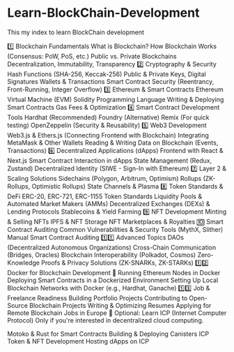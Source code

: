 # Learn-BlockChain-Development
 This my index to learn BlockChain development

 1️⃣ Blockchain Fundamentals
        What is Blockchain?
        How Blockchain Works (Consensus: PoW, PoS, etc.)
        Public vs. Private Blockchains
        Decentralization, Immutability, Transparency
2️⃣ Cryptography & Security
        Hash Functions (SHA-256, Keccak-256)
        Public & Private Keys, Digital Signatures
        Wallets & Transactions
        Smart Contract Security (Reentrancy, Front-Running, Integer Overflow)
3️⃣ Ethereum & Smart Contracts
        Ethereum Virtual Machine (EVM)
        Solidity Programming Language
        Writing & Deploying Smart Contracts
        Gas Fees & Optimization
4️⃣ Smart Contract Development Tools
        Hardhat (Recommended)
        Foundry (Alternative)
        Remix (For quick testing)
        OpenZeppelin (Security & Reusability)
5️⃣ Web3 Development
        Web3.js & Ethers.js (Connecting Frontend with Blockchain)
        Integrating MetaMask & Other Wallets
        Reading & Writing Data on Blockchain (Events, Transactions)
6️⃣ Decentralized Applications (dApps)
        Frontend with React & Next.js
        Smart Contract Interaction in dApps
        State Management (Redux, Zustand)
        Decentralized Identity (SIWE - Sign-In with Ethereum)
7️⃣ Layer 2 & Scaling Solutions
        Sidechains (Polygon, Arbitrum, Optimism)
        Rollups (ZK-Rollups, Optimistic Rollups)
        State Channels & Plasma
8️⃣ Token Standards & DeFi
        ERC-20, ERC-721, ERC-1155 Token Standards
        Liquidity Pools & Automated Market Makers (AMMs)
        Decentralized Exchanges (DEXs) & Lending Protocols
        Stablecoins & Yield Farming
9️⃣ NFT Development
        Minting & Selling NFTs
        IPFS & NFT Storage
        NFT Marketplaces & Royalties
🔟 Smart Contract Auditing
        Common Vulnerabilities & Security Tools (MythX, Slither)
        Manual Smart Contract Auditing
        1️⃣1️⃣ Advanced Topics
                DAOs (Decentralized Autonomous Organizations)
                Cross-Chain Communication (Bridges, Oracles)
                Blockchain Interoperability (Polkadot, Cosmos)
                Zero-Knowledge Proofs & Privacy Solutions (ZK-SNARKs, ZK-STARKs)
        1️⃣2️⃣ Docker for Blockchain Development 🐳
                Running Ethereum Nodes in Docker
                Deploying Smart Contracts in a Dockerized Environment
                Setting Up Local Blockchain Networks with Docker (e.g., Hardhat, Ganache)
        1️⃣3️⃣ Job & Freelance Readiness
                Building Portfolio Projects
                Contributing to Open-Source Blockchain Projects
                Writing & Optimizing Resumes
                Applying for Remote Blockchain Jobs in Europe
🚀 Optional: Learn ICP (Internet Computer Protocol)
Only if you're interested in decentralized cloud computing.

Motoko & Rust for Smart Contracts
Building & Deploying Canisters
ICP Token & NFT Development
Hosting dApps on ICP